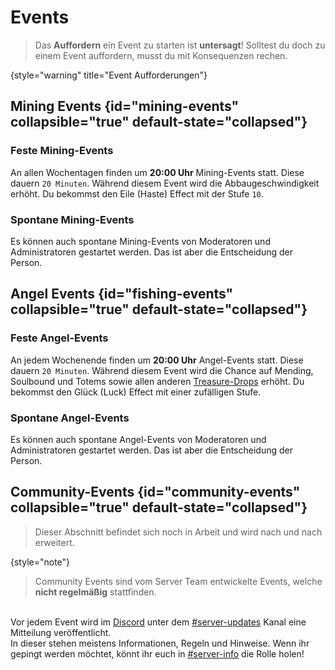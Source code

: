 # Events

> Das **Auffordern** ein Event zu starten ist **untersagt**!
> Solltest du doch zu einem Event auffordern, musst du mit Konsequenzen rechen.
>
{style="warning" title="Event Aufforderungen"}

## Mining Events {id="mining-events" collapsible="true" default-state="collapsed"}

### Feste Mining-Events

An allen <tooltip term="Wochentage">Wochentagen</tooltip> finden um **20:00 Uhr** Mining-Events
statt. Diese dauern `20 Minuten`. Während diesem Event wird die Abbaugeschwindigkeit erhöht. Du
bekommst den Eile (Haste) Effect mit der Stufe `10`.

### Spontane Mining-Events

Es können auch spontane Mining-Events von Moderatoren und Administratoren gestartet werden.
Das ist aber die Entscheidung der Person.

## Angel Events {id="fishing-events" collapsible="true" default-state="collapsed"}

### Feste Angel-Events

An jedem <tooltip term="Wochenende">Wochenende</tooltip> finden um **20:00 Uhr** Angel-Events statt.
Diese dauern `20 Minuten`. Während diesem Event wird die Chance auf Mending, Soulbound und Totems
sowie allen anderen [Treasure-Drops](https://minecraft.wiki/w/Fishing) erhöht. Du bekommst den
Glück (Luck) Effect mit einer zufälligen Stufe.

### Spontane Angel-Events

Es können auch spontane Angel-Events von Moderatoren und Administratoren gestartet werden.
Das ist aber die Entscheidung der Person.

## Community-Events {id="community-events" collapsible="true" default-state="collapsed"}

> Dieser Abschnitt befindet sich noch in Arbeit und wird nach und nach erweitert.
> 
{style="note"}

> Community Events sind vom Server Team entwickelte Events, welche **nicht regelmäßig** stattfinden.
> 

\
Vor jedem Event wird im [Discord](%dc_link%) unter dem [#server-updates](%com_updates_channel%)
Kanal eine Mitteilung veröffentlicht.\
In dieser stehen meistens Informationen, Regeln und Hinweise.
Wenn ihr gepingt werden möchtet, könnt ihr euch in [#server-info](%com_info_channel%) die Rolle
holen!